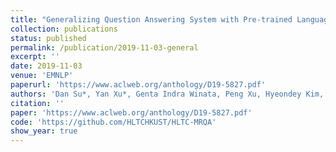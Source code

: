 ```yaml
---
title: "Generalizing Question Answering System with Pre-trained Language Model Fine-tuning"
collection: publications
status: published
permalink: /publication/2019-11-03-general
excerpt: ''
date: 2019-11-03
venue: 'EMNLP'
paperurl: 'https://www.aclweb.org/anthology/D19-5827.pdf'
authors: 'Dan Su*, Yan Xu*, Genta Indra Winata, Peng Xu, Hyeondey Kim, Zihan Liu and Pascale Fung'
citation: ''
paper: 'https://www.aclweb.org/anthology/D19-5827.pdf'
code: 'https://github.com/HLTCHKUST/HLTC-MRQA'
show_year: true
---
```


